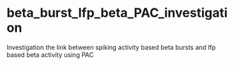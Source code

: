 # beta_burst_lfp_beta_PAC_investigation
Investigation the link between spiking activity based beta bursts and lfp based beta activity using PAC
